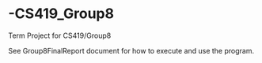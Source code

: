 # -CS419_Group8
Term Project for CS419/Group8

See Group8FinalReport document for how to execute and use the program.
